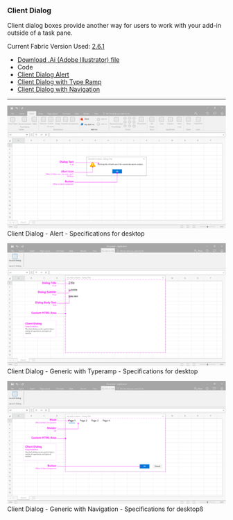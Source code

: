 ### Client Dialog

Client dialog boxes provide another way for users to work with your add-in outside of a task pane.

Current Fabric Version Used: [2.6.1](https://github.com/OfficeDev/office-ui-fabric-core/releases/tag/2.6.1)

* [Download .Ai (Adobe Illustrator) file](https://github.com/OfficeDev/Office-Add-in-UX-Design-Patterns/blob/master/Patterns/Source%20Files/Client_Dialog.ai?raw=true)
* Code
 * [Client Dialog Alert](https://github.com/OfficeDev/Office-Add-in-UX-Design-Patterns-Code/tree/master/templates/dialog/alert)
 * [Client Dialog with Type Ramp](https://github.com/OfficeDev/Office-Add-in-UX-Design-Patterns-Code/tree/master/templates/dialog/typeramp)
 * [Client Dialog with Navigation](https://github.com/OfficeDev/Office-Add-in-UX-Design-Patterns-Code/tree/master/templates/dialog/navigation)

***

![Client Dialog - Alert - Specifications for desktop](../assets/markdown-images/ClientDialog_Alert_DesktopTaskPaneCallouts.png)
Client Dialog - Alert - Specifications for desktop 

![Client Dialog - Generic with Typeramp - Specifications for desktop](../assets/markdown-images/ClientDialog_Alert_DesktopContentWindowCallouts.png)
Client Dialog - Generic with Typeramp  - Specifications for desktop

![Client Dialog - Generic with Navigation - Specifications for desktop](../assets/markdown-images/ClientDialog_Alert_DesktopContentWindow.png)
Client Dialog - Generic with Navigation - Specifications for desktopß
